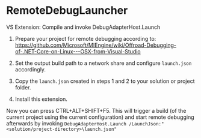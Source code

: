 # RemoteDebugLauncher
VS Extension: Compile and invoke DebugAdapterHost.Launch 

1. Prepare your project for remote debugging according to:
https://github.com/Microsoft/MIEngine/wiki/Offroad-Debugging-of-.NET-Core-on-Linux---OSX-from-Visual-Studio

2. Set the output build path to a network share and configure `launch.json` accordingly.

3. Copy the `launch.json` created in steps 1 and 2 to your solution or project folder.

4. Install this extension.

Now you can press CTRL+ALT+SHIFT+F5. This will trigger a build (of the current project using the current configuration) and start remote debugging afterwards by invoking `DebugAdapterHost.Launch /LaunchJson:"<solution/project-directory>\launch.json" `
